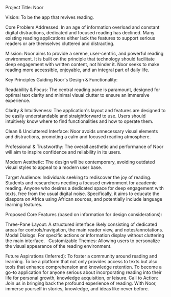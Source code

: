 Project Title: Noor

Vision: To be the app that revives reading.

Core Problem Addressed: In an age of information overload and constant digital distractions, dedicated and focused reading has declined. Many existing reading applications either lack the features to support serious readers or are themselves cluttered and distracting.

Mission: Noor aims to provide a serene, user-centric, and powerful reading environment. It is built on the principle that technology should facilitate deep engagement with written content, not hinder it. Noor seeks to make reading more accessible, enjoyable, and an integral part of daily life.

Key Principles Guiding Noor's Design & Functionality:

Readability & Focus: The central reading pane is paramount, designed for optimal text clarity and minimal visual clutter to ensure an immersive experience.    

Clarity & Intuitiveness: The application's layout and features are designed to be easily understandable and straightforward to use. Users should intuitively know where to find functionalities and how to operate them.    

Clean & Uncluttered Interface: Noor avoids unnecessary visual elements and distractions, promoting a calm and focused reading atmosphere.    

Professional & Trustworthy: The overall aesthetic and performance of Noor will aim to inspire confidence and reliability in its users.    

Modern Aesthetic: The design will be contemporary, avoiding outdated visual styles to appeal to a modern user base.    

Target Audience: Individuals seeking to rediscover the joy of reading.
Students and researchers needing a focused environment for academic reading.
Anyone who desires a dedicated space for deep engagement with texts, free from the usual digital noise.
Specifically, it aims to educate the diaspora on Africa using African sources, and potentially include language learning features.    

Proposed Core Features (based on information for design considerations):

Three-Pane Layout: A structured interface likely consisting of dedicated areas for controls/navigation, the main reader view, and notes/annotations.    
Modal Dialogs: For specific actions or information display without cluttering the main interface.    
Customizable Themes: Allowing users to personalize the visual appearance of the reading environment.    

Future Aspirations (Inferred): To foster a community around reading and learning.
To be a platform that not only provides access to texts but also tools that enhance comprehension and knowledge retention.
To become a go-to application for anyone serious about incorporating reading into their life for personal growth, knowledge acquisition, or leisure.
Call to Action: Join us in bringing back the profound experience of reading. With Noor, immerse yourself in stories, knowledge, and ideas like never before.
